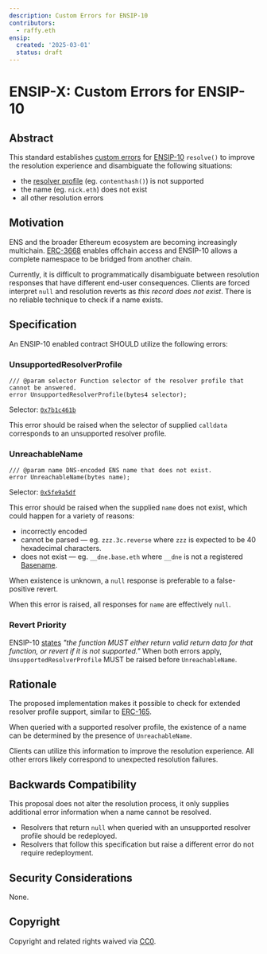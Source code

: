 ```yaml
---
description: Custom Errors for ENSIP-10 
contributors:
  - raffy.eth
ensip:
  created: '2025-03-01'
  status: draft
---
```


# ENSIP-X: Custom Errors for ENSIP-10

## Abstract

This standard establishes [custom errors](https://docs.soliditylang.org/en/latest/contracts.html#custom-errors) for [ENSIP-10](./10.md) `resolve()` to improve the resolution experience and disambiguate the following situations:

* the [resolver profile](https://github.com/ensdomains/ens-contracts/tree/staging/contracts/resolvers/profiles) (eg. `contenthash()`) is not supported
* the name (eg. `nick.eth`) does not exist
* all other resolution errors

## Motivation

ENS and the broader Ethereum ecosystem are becoming increasingly multichain.  [ERC-3668](https://eips.ethereum.org/EIPS/eip-3668) enables offchain access and ENSIP-10 allows a complete namespace to be bridged from another chain.

Currently, it is difficult to programmatically disambiguate between resolution responses that have different end-user consequences.  Clients are forced interpret `null` and resolution reverts as *this record does not exist*.  There is no reliable technique to check if a name exists.

## Specification

An ENSIP-10 enabled contract SHOULD utilize the following errors:

### UnsupportedResolverProfile

```solidity
/// @param selector Function selector of the resolver profile that cannot be answered.
error UnsupportedResolverProfile(bytes4 selector);
```

Selector: [`0x7b1c461b`](https://adraffy.github.io/keccak.js/test/demo.html#algo=evm&s=UnsupportedResolverProfile%28bytes4%29&escape=1&encoding=utf8)

This error should be raised when the selector of supplied `calldata` corresponds to an unsupported resolver profile.

### UnreachableName

```solidity
/// @param name DNS-encoded ENS name that does not exist.
error UnreachableName(bytes name);
```

Selector: [`0x5fe9a5df`](https://adraffy.github.io/keccak.js/test/demo.html#algo=evm&s=UnreachableName%28bytes%29&escape=1&encoding=utf8)

This error should be raised when the supplied `name` does not exist, which could happen for a variety of reasons:

* incorrectly encoded
* cannot be parsed &mdash; eg. `zzz.3c.reverse` where `zzz` is expected to be 40 hexadecimal characters.
* does not exist &mdash; eg. `__dne.base.eth` where `__dne` is not a registered [Basename](https://www.base.org/names).

When existence is unknown, a `null` response is preferable to a false-positive revert.

When this error is raised, all responses for `name` are effectively `null`.

### Revert Priority

ENSIP-10 [states](./10.md#specification) *"the function MUST either return valid return data for that function, or revert if it is not supported."*  When both errors apply, `UnsupportedResolverProfile` MUST be raised before `UnreachableName`.

## Rationale

The proposed implementation makes it possible to check for extended resolver profile support, similar to [ERC-165](https://eips.ethereum.org/EIPS/eip-165).

When queried with a supported resolver profile, the existence of a name can be determined by the presence of `UnreachableName`.

Clients can utilize this information to improve the resolution experience.  All other errors likely correspond to unexpected resolution failures.

## Backwards Compatibility

This proposal does not alter the resolution process, it only supplies additional error information when a name cannot be resolved.

* Resolvers that return `null` when queried with an unsupported resolver profile should be redeployed.
* Resolvers that follow this specification but raise a different error do not require redeployment.

## Security Considerations

None.

## Copyright

<!-- Just leave this how it is -->
Copyright and related rights waived via [CC0](https://creativecommons.org/publicdomain/zero/1.0/).
